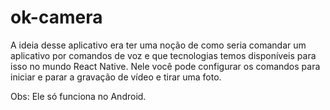 # ok-camera
A ideia desse aplicativo era ter uma noção de como seria comandar um aplicativo por comandos de voz e que tecnologias temos disponíveis para isso no mundo React Native.
Nele você pode configurar os comandos para iniciar e parar a gravação de vídeo e tirar uma foto.

Obs: Ele só funciona no Android.
